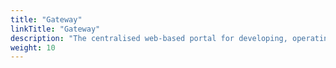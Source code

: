 ```yaml
---
title: "Gateway"
linkTitle: "Gateway"
description: "The centralised web-based portal for developing, operating and administering automation solutions that run on the {{% ctx %}} platform."
weight: 10
---
```

